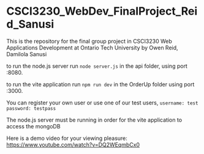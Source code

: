 # CSCI3230_WebDev_FinalProject_Reid_Sanusi

This is the repository for the final group project in CSCI3230 Web Applications Development at Ontario Tech University by Owen Reid, Damilola Sanusi


to run the node.js server run ```node server.js``` in the api folder, using port :8080.

to run the vite application run ```npm run dev``` in the OrderUp folder using port :3000.

You can register your own user or use one of our test users, ```username: test password: testpass```

The node.js server must be running in order for the vite application to access the mongoDB

Here is a demo video for your viewing pleasure: https://www.youtube.com/watch?v=DQ2WEqmbCx0
